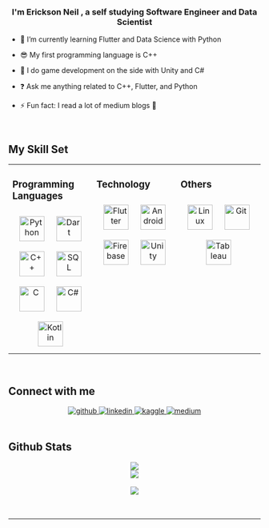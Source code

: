  
  

### <div align="center">I'm Erickson Neil , a self studying Software Engineer and Data Scientist</div>  
  

- 🌱 I’m currently learning Flutter and Data Science with Python  
  

* 😎 My first programming language is C++  


* 👾 I do game development on the side with Unity and C#  
 

- ❓ Ask me anything related to C++, Flutter, and Python  
  

- ⚡ Fun fact: I read a lot of medium blogs 🤠  
  

<br/>  


## My Skill Set  
<table><tr><td valign="top" width="33%">



### Programming Languages  
<div align="center">  
 
<img style="margin: 10px" src="https://profilinator.rishav.dev/skills-assets/cplusplus-original.svg" alt="Python" height="50" />  
<img style="margin: 10px" src="https://profilinator.rishav.dev/skills-assets/dartlang-icon.svg" alt="Dart" height="50" />  
<img style="margin: 10px" src="https://profilinator.rishav.dev/skills-assets/python-original.svg" alt="C++" height="50" />  
<img style="margin: 10px" src="https://external-content.duckduckgo.com/iu/?u=http%3A%2F%2Fcdn.onlinewebfonts.com%2Fsvg%2Fimg_5361.png&f=1&nofb=1" alt="SQL" height="50" /> 
<img style="margin: 10px" src="https://profilinator.rishav.dev/skills-assets/c-original.svg" alt="C" height="50" /> 
<img style="margin: 10px" src="https://profilinator.rishav.dev/skills-assets/csharp-original.svg" alt="C#" height="50" />  
<img style="margin: 10px" src="https://profilinator.rishav.dev/skills-assets/kotlinlang-icon.svg" alt="Kotlin" height="50" />  
</div>

</td><td valign="top" width="33%">



### Technology  
<div align="center">  
<img style="margin: 10px" src="https://profilinator.rishav.dev/skills-assets/flutterio-icon.svg" alt="Flutter" height="50" />  
<img style="margin: 10px" src="https://profilinator.rishav.dev/skills-assets/android-original-wordmark.svg" alt="Android" height="50" />  
<img style="margin: 10px" src="https://profilinator.rishav.dev/skills-assets/firebase.png" alt="Firebase" height="50" />  
<img style="margin: 10px" src="https://profilinator.rishav.dev/skills-assets/unity.png" alt="Unity" height="50" />  
</div>

</td><td valign="top" width="33%">



### Others  
<div align="center">  
<img style="margin: 10px" src="https://profilinator.rishav.dev/skills-assets/linux-original.svg" alt="Linux" height="50" />  
<img style="margin: 10px" src="https://profilinator.rishav.dev/skills-assets/git-scm-icon.svg" alt="Git" height="50" />  
<img style="margin: 10px" src="https://profilinator.rishav.dev/skills-assets/tableau.svg" alt="Tableau" height="50" />  
</div>

</td></tr></table>  

<br/>  


## Connect with me  
<div align="center">
<a href="https://github.com/eRuaro" target="_blank">
<img src=https://img.shields.io/badge/github-%2324292e.svg?&style=for-the-badge&logo=github&logoColor=white alt=github style="margin-bottom: 5px;" />
</a>
<a href="https://linkedin.com/in/neil-ruaro" target="_blank">
<img src=https://img.shields.io/badge/linkedin-%231E77B5.svg?&style=for-the-badge&logo=linkedin&logoColor=white alt=linkedin style="margin-bottom: 5px;" />
</a>
<a href="https://www.kaggle.com/eruaro" target="_blank">
<img src=https://img.shields.io/badge/kaggle-%2344BAE8.svg?&style=for-the-badge&logo=kaggle&logoColor=white alt=kaggle style="margin-bottom: 5px;" />
</a>
<a href="https://medium.com/@erickson_ruaroii" target="_blank">
<img src=https://img.shields.io/badge/medium-%23292929.svg?&style=for-the-badge&logo=medium&logoColor=white alt=medium style="margin-bottom: 5px;" />
</a>  
</div>  
  

<br/>  


## Github Stats  
<div align="center"><img src="https://github-readme-stats.vercel.app/api?username=eruaro&show_icons=true&count_private=true&hide_border=true" align="center" /></div>  


<div align="center"><img src="https://spotify-github-profile.vercel.app/api/view?uid=12179136804&cover_image=true&theme=default" /></div>  

<br/>  

<div align="center">
<img src="https://komarev.com/ghpvc/?username=eruaro&&style=flat-square" align="center" />
</div>  
  

<br/>  


<br />

----
